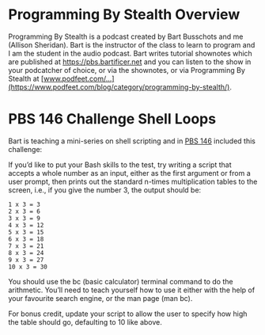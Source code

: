 # Programming By Stealth Overview

Programming By Stealth is a podcast created by Bart Busschots and me (Allison Sheridan). Bart is the instructor of the class to learn to program and I am the student in the audio podcast.  Bart writes tutorial shownotes which are published at https://pbs.bartificer.net and you can listen to the show in your podcatcher of choice, or via the shownotes, or via Programming By Stealth at [www.podfeet.com/...](https://www.podfeet.com/blog/category/programming-by-stealth/).

# PBS 146 Challenge Shell Loops

Bart is teaching a mini-series on shell scripting and in [PBS 146](https://pbs.bartificer.net/pbs146) included this challenge:

If you’d like to put your Bash skills to the test, try writing a script that accepts a whole number as an input, either as the first argument or from a user prompt, then prints out the standard n-times multiplication tables to the screen, i.e., if you give the number 3, the output should be:

```
1 x 3 = 3
2 x 3 = 6
3 x 3 = 9
4 x 3 = 12
5 x 3 = 15
6 x 3 = 18
7 x 3 = 21
8 x 3 = 24
9 x 3 = 27
10 x 3 = 30
```

You should use the bc (basic calculator) terminal command to do the arithmetic. You’ll need to teach yourself how to use it either with the help of your favourite search engine, or the man page (man bc).

For bonus credit, update your script to allow the user to specify how high the table should go, defaulting to 10 like above.
